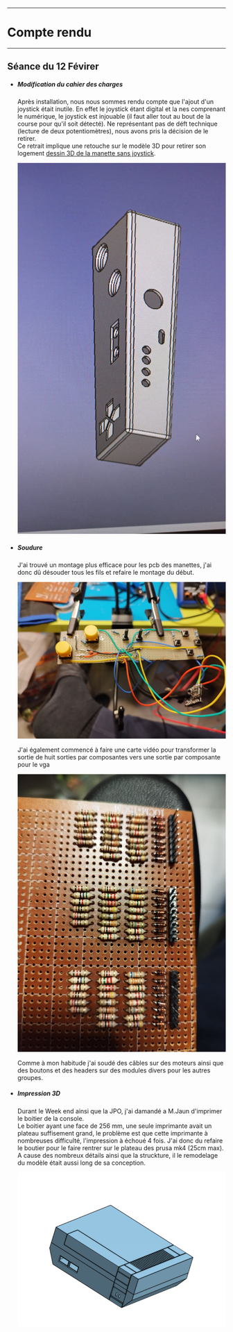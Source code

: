 *******************
# Compte rendu 
*******************
## Séance du 12 Févirer

- ##### Modification du cahier des charges
  Après installation, nous nous sommes rendu compte que l'ajout d'un joystick était inutile. En effet le joystick étant digital et la nes comprenant le numérique, le joystick est injouable (il faut aller tout au bout de la course pour qu'il soit détecté). Ne représentant pas de déft technique (lecture de deux potentiomètres), nous avons pris la décision de le retirer.  
  Ce retrait implique une retouche sur le modèle 3D pour retirer son logement [dessin 3D de la manette sans joystick](/boitier/manettev3.stl).
 
  ![Manette V3](/documentation/Images/manette_V3.png)


- ##### Soudure
 
  J'ai trouvé un montage plus efficace pour les pcb des manettes, j'ai donc dû désouder tous les fils et refaire le montage du début.    

  ![PCB V2](/documentation/Images/pcbV2.png)

    J'ai également commencé à faire une carte vidéo pour transformer la sortie de huit sorties par composantes vers une sortie par composante pour le vga
  
  ![PCB video](/documentation/Images/pcb_video.png)

  Comme à mon habitude j'ai soudé des câbles sur des moteurs ainsi que des boutons et des headers sur des modules divers pour les autres groupes.

- ##### Impression 3D
  Durant le Week end ainsi que la JPO, j'ai damandé a M.Jaun d'imprimer le boitier de la console.  
  Le boitier ayant une face de 256 mm, une seule imprimante avait un plateau suffisement grand, le problème est que cette imprimante à nombreuses difficulté, l'impression à échoué 4 fois. J'ai donc du refaire le boutier pour le faire rentrer sur le plateau des prusa mk4 (25cm max).  
  A cause des nombreux détails ainsi que la struckture, il le remodelage du modèle était aussi long de sa conception.
  
  ![boitier 3D mini](/documentation/Images/boitier_3D_mini.png)
  


